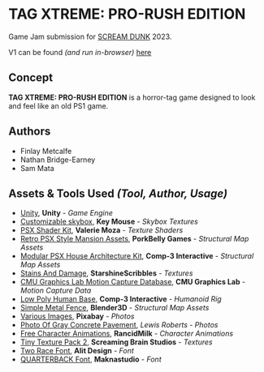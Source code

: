 # TAG XTREME: PRO-RUSH EDITION
Game Jam submission for [SCREAM DUNK](https://itch.io/jam/scream-dunk) 2023.

V1 can be found _(and run in-browser)_ [here](https://sammata.itch.io/tag-xtreme-pro-rush-edition)

## Concept
**TAG XTREME: PRO-RUSH EDITION** is a horror-tag game designed to look and feel like an old PS1 game.

##  Authors
- Finlay Metcalfe
- Nathan Bridge-Earney
- Sam Mata

## Assets & Tools Used _(Tool, Author, Usage)_
- [Unity](unity.com), **Unity** - _Game Engine_
- [Customizable skybox](assetstore.unity.com/packages/2d/textures-materials/sky/customizable-skybox-174576), **Key Mouse** - _Skybox Textures_
- [PSX Shader Kit](assetstore.unity.com/packages/vfx/shaders/psx-shader-kit-183591), **Valerie Moza** - _Texture Shaders_
- [Retro PSX Style Mansion Assets](porkbellygames.itch.io/retro-mansion-assets), **PorkBelly Games** - _Structural Map Assets_
- [Modular PSX House Architecture Kit](https://assetstore.unity.com/account/assets), **Comp-3 Interactive** - _Structural Map Assets_
- [Stains And Damage](https://starshinescribbles.itch.io/stainsanddamage), **StarshineScribbles** - _Textures_
- [CMU Graphics Lab Motion Capture Database](http://mocap.cs.cmu.edu/search.php), **CMU Graphics Lab** - _Motion Capture Data_
- [Low Poly Human Base](comp3interactive.itch.io/low-poly-human-mesh), **Comp-3 Interactive** - _Humanoid Rig_
- [Simple Metal Fence](https://sketchfab.com/3d-models/simple-metal-fence-9450c03e6c074982b9f86cd73866b461), **Blender3D** - _Structural Map Assets_
- [Various Images](https://pixabay.com/), **Pixabay** - _Photos_
- [Photo Of Gray Concrete Pavement](https://unsplash.com/photos/10qQWoodGxU), *Lewis Roberts* - _Photos_
- [Free Character Animations](https://rancidmilk.itch.io/free-character-animations), **RancidMilk** - _Character Animations_
- [Tiny Texture Pack 2](https://screamingbrainstudios.itch.io/tiny-texture-pack-2), **Screaming Brain Studios** - _Textures_
- [Two Race Font](https://www.fontspace.com/two-race-font-f71044), **Alit Design** - _Font_
- [QUARTERBACK Font](https://www.fontspace.com/quarterback-font-f83730), **Maknastudio** - _Font_
